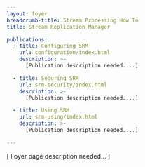 ```yaml
---
layout: foyer
breadcrumb-title: Stream Processing How To
title: Stream Replication Manager

publications:
  - title: Configuring SRM
    url: configuration/index.html
    description: >-
      [Publication description needed....]

  - title: Securing SRM
    url: srm-security/index.html
    description: >-
      [Publication description needed....]

  - title: Using SRM
    url: srm-using/index.html
    description: >-
      [Publication description needed....]

---
```


[ Foyer page description needed... ]
